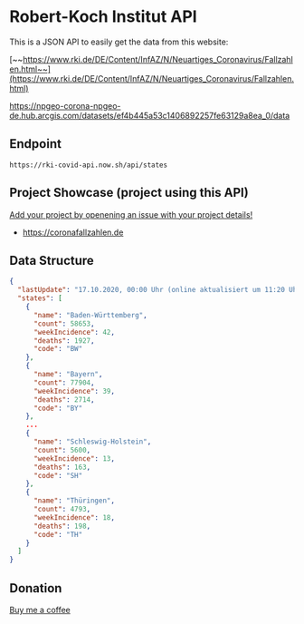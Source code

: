 # Robert-Koch Institut API

This is a JSON API to easily get the data from this website:

[~~https://www.rki.de/DE/Content/InfAZ/N/Neuartiges_Coronavirus/Fallzahlen.html~~](https://www.rki.de/DE/Content/InfAZ/N/Neuartiges_Coronavirus/Fallzahlen.html)

https://npgeo-corona-npgeo-de.hub.arcgis.com/datasets/ef4b445a53c1406892257fe63129a8ea_0/data
## Endpoint

`https://rki-covid-api.now.sh/api/states`

## Project Showcase (project using this API)

[Add your project by openening an issue with your project details!](https://github.com/marlon360/rki-covid-api/issues/new)

- https://coronafallzahlen.de

## Data Structure

```json
{
  "lastUpdate": "17.10.2020, 00:00 Uhr (online aktualisiert um 11:20 Uhr)",
  "states": [
    {
      "name": "Baden-Württemberg",
      "count": 58653,
      "weekIncidence": 42,
      "deaths": 1927,
      "code": "BW"
    },
    {
      "name": "Bayern",
      "count": 77904,
      "weekIncidence": 39,
      "deaths": 2714,
      "code": "BY"
    },
    ...
    {
      "name": "Schleswig-Holstein",
      "count": 5600,
      "weekIncidence": 13,
      "deaths": 163,
      "code": "SH"
    },
    {
      "name": "Thüringen",
      "count": 4793,
      "weekIncidence": 18,
      "deaths": 198,
      "code": "TH"
    }
  ]
}
```

## Donation

[Buy me a coffee](https://ko-fi.com/marlon360)
